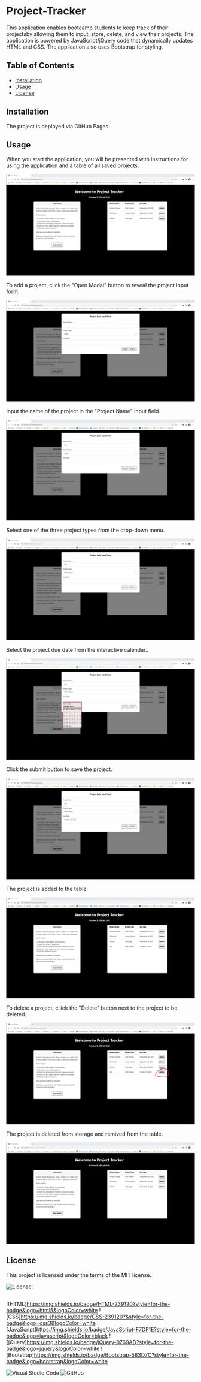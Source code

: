 # Project-Tracker

This application enables bootcamp students to keep track of their projectsby allowing them to input, store, delete, and view their projects. The application is powered by JavaScript/jQuery code that dynamically updates HTML and CSS. The application also uses Bootstrap for styling.


## Table of Contents

* [Installation](#installation)
* [Usage](#usage)
* [License](#license)
  
  
## Installation

The project is deployed via GitHub Pages.


## Usage

When you start the application, you will be presented with instructions for using the application and a table of all saved projects.

![Alt text](image.png)

To add a project, click the "Open Modal" button to reveal the project input form.
  
![Alt text](image-1.png)


Input the name of the project in the "Project Name" input field.

![Alt text](image-2.png)


Select one of the three project types from the drop-down menu.

![Alt text](image-3.png)


Select the project due date from the interactive calendar..

![Alt text](image-5.png)


Click the submit button to save the project.

![Alt text](image-6.png)


The project is added to the table.

![Alt text](image-7.png)


To delete a project, cliick the "Delete" button next to the project to be deleted.

![Alt text](image-9.png)


The project is deleted from storage and remived from the table.

![Alt text](image-10.png)


## License
This project is licensed under the terms of the MIT license.

![License: ](https://img.shields.io/badge/License-MIT-blueviolet.svg)


##

![HTML]https://img.shields.io/badge/HTML-239120?style=for-the-badge&logo=html5&logoColor=white ![CSS]https://img.shields.io/badge/CSS-239120?&style=for-the-badge&logo=css3&logoColor=white ![JavaScript]https://img.shields.io/badge/JavaScript-F7DF1E?style=for-the-badge&logo=javascript&logoColor=black ![jQuery]https://img.shields.io/badge/jQuery-0769AD?style=for-the-badge&logo=jquery&logoColor=white ![Bootstrap]https://img.shields.io/badge/Bootstrap-563D7C?style=for-the-badge&logo=bootstrap&logoColor=white 
  
![Visual Studio Code](https://img.shields.io/badge/Visual%20Studio%20Code-0078d7.svg?style=for-the-badge&logo=visual-studio-code&logoColor=white) ![GitHub](https://img.shields.io/badge/github-%23121011.svg?style=for-the-badge&logo=github&logoColor=white)